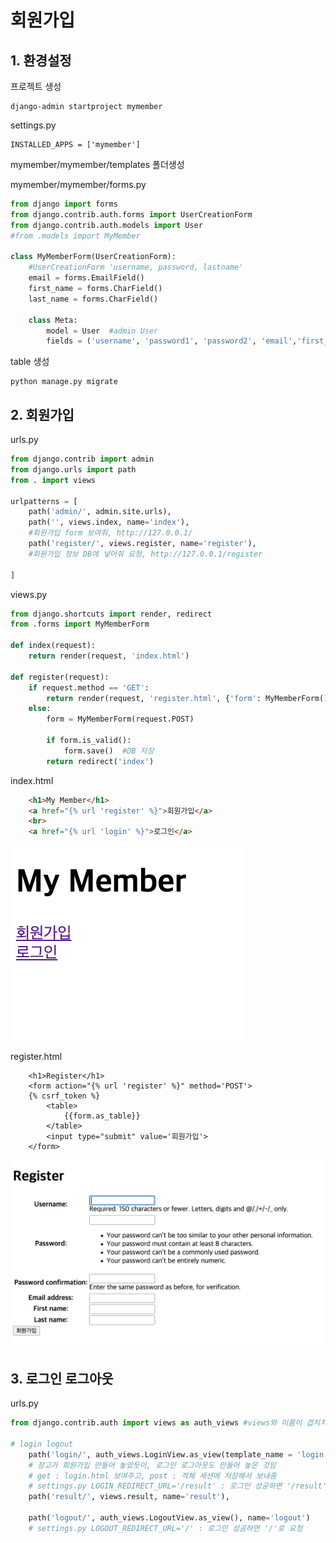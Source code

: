 # 회원가입



## 1. 환경설정

프로젝트 생성

```
django-admin startproject mymember
```

settings.py

```
INSTALLED_APPS = ['mymember']
```

mymember/mymember/templates 폴더생성

mymember/mymember/forms.py

```python
from django import forms
from django.contrib.auth.forms import UserCreationForm
from django.contrib.auth.models import User
#from .models import MyMember

class MyMemberForm(UserCreationForm):
    #UserCreationForm 'username, password, lastname'
    email = forms.EmailField()
    first_name = forms.CharField()
    last_name = forms.CharField()

    class Meta:
        model = User  #admin User
        fields = ('username', 'password1', 'password2', 'email','first_name', 'last_name')
```

table 생성

```
python manage.py migrate
```



## 2. 회원가입

urls.py

```python
from django.contrib import admin
from django.urls import path
from . import views

urlpatterns = [
    path('admin/', admin.site.urls),
    path('', views.index, name='index'), 
    #회원가입 form 보여줘, http://127.0.0.1/
    path('register/', views.register, name='register'),
    #회원가입 정보 DB에 넣어줘 요청, http://127.0.0.1/register
    
]
```

views.py

```python
from django.shortcuts import render, redirect
from .forms import MyMemberForm

def index(request):
    return render(request, 'index.html')

def register(request):
    if request.method == 'GET':
        return render(request, 'register.html', {'form': MyMemberForm()})
    else:
        form = MyMemberForm(request.POST)

        if form.is_valid():
            form.save()  #DB 저장
        return redirect('index')
```

index.html

```html
    <h1>My Member</h1>
    <a href="{% url 'register' %}">회원가입</a>
    <br>
    <a href="{% url 'login' %}">로그인</a>
```

![](https://github.com/kimgunwoo1/TIL/blob/master/image/%EC%8A%A4%ED%81%AC%EB%A6%B0%EC%83%B7%202023-02-08%20%EC%98%A4%ED%9B%84%201.02.16.png?raw=true)

register.html

```django
    <h1>Register</h1>
    <form action="{% url 'register' %}" method='POST'>
    {% csrf_token %}
        <table>
            {{form.as_table}}
        </table>
        <input type="submit" value='회원가입'>
    </form>
```

![](https://github.com/kimgunwoo1/TIL/blob/master/image/%EC%8A%A4%ED%81%AC%EB%A6%B0%EC%83%B7%202023-02-08%20%EC%98%A4%ED%9B%84%201.03.06.png?raw=true)

## 3. 로그인 로그아웃

urls.py

```python
from django.contrib.auth import views as auth_views #views와 이름이 겹치치 않도록

# login logout
    path('login/', auth_views.LoginView.as_view(template_name = 'login.html'), name='login'),
    # 장고가 회원가입 만들어 놓았듯이, 로그인 로그아웃도 만들어 놓은 것임
    # get : login.html 보여주고, post : 겍체 세션에 저장해서 보내줌
    # settings.py LOGIN_REDIRECT_URL='/result' : 로그인 성공하면 '/result'로 요청
    path('result/', views.result, name='result'),
    
    path('logout/', auth_views.LogoutView.as_view(), name='logout')
    # settings.py LOGOUT_REDIRECT_URL='/' : 로그인 성공하면 '/'로 요청
```

